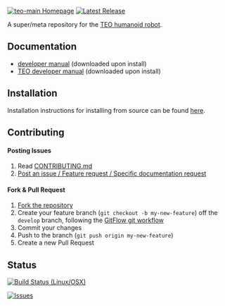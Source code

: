 [![teo-main Homepage](https://img.shields.io/badge/teo-main-orange.svg)](http://roboticslab.uc3m.es/roboticslab/robot/teo-humanoid) [![Latest Release](https://img.shields.io/github/tag/roboticslab-uc3m/teo-main.svg?label=Latest%20Release)](https://github.com/roboticslab-uc3m/teo-main/tags)

A super/meta repository for the [TEO humanoid robot](http://roboticslab.uc3m.es/roboticslab/robot/teo-humanoid).

## Documentation

- [developer manual](https://github.com/roboticslab-uc3m/developer-manual) (downloaded upon install)
- [TEO developer manual](https://github.com/roboticslab-uc3m/teo-developer-manual) (downloaded upon install)

## Installation

Installation instructions for installing from source can be found [here](doc/teo-main-install.md).

## Contributing

#### Posting Issues

1. Read [CONTRIBUTING.md](CONTRIBUTING.md)
2. [Post an issue / Feature request / Specific documentation request](https://github.com/roboticslab-uc3m/teo-main/issues)

#### Fork & Pull Request

1. [Fork the repository](https://github.com/roboticslab-uc3m/teo-main/fork)
2. Create your feature branch (`git checkout -b my-new-feature`) off the `develop` branch, following the [GitFlow git workflow](https://www.atlassian.com/git/tutorials/comparing-workflows/gitflow-workflow)
3. Commit your changes
4. Push to the branch (`git push origin my-new-feature`)
5. Create a new Pull Request

## Status

[![Build Status (Linux/OSX)](https://travis-ci.org/roboticslab-uc3m/teo-main.svg?branch=develop)](https://travis-ci.org/roboticslab-uc3m/teo-main)

[![Issues](https://img.shields.io/github/issues/roboticslab-uc3m/teo-main.svg?label=Issues)](https://github.com/roboticslab-uc3m/teo-main/issues)
